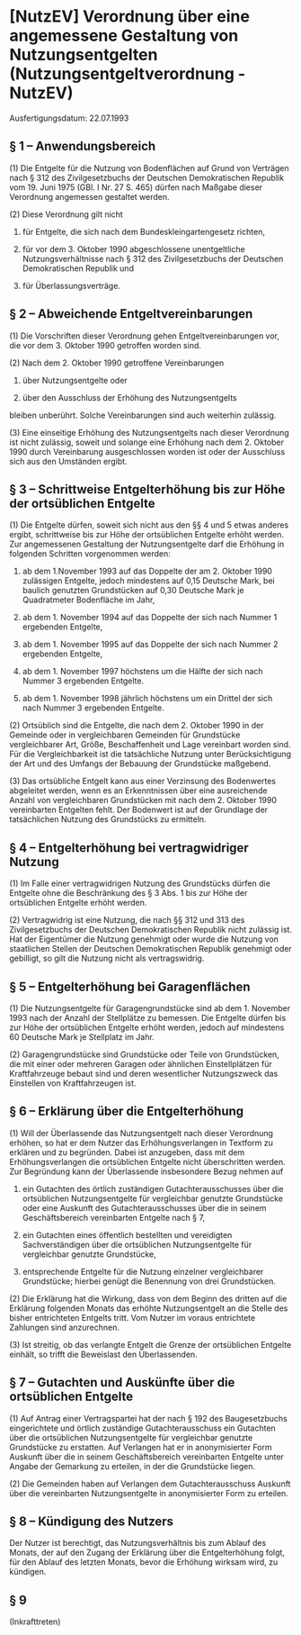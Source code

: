 # [NutzEV] Verordnung über eine angemessene Gestaltung von Nutzungsentgelten  (Nutzungsentgeltverordnung - NutzEV)

Ausfertigungsdatum: 22.07.1993

 

## § 1 – Anwendungsbereich

(1) Die Entgelte für die Nutzung von Bodenflächen auf Grund von Verträgen nach § 312 des Zivilgesetzbuchs der Deutschen Demokratischen Republik vom 19. Juni 1975 (GBl. I Nr. 27 S. 465) dürfen nach Maßgabe dieser Verordnung angemessen gestaltet werden.

(2) Diese Verordnung gilt nicht

1. für Entgelte, die sich nach dem Bundeskleingartengesetz richten,

2. für vor dem 3. Oktober 1990 abgeschlossene unentgeltliche Nutzungsverhältnisse nach § 312 des Zivilgesetzbuchs der Deutschen Demokratischen Republik und

3. für Überlassungsverträge.


## § 2 – Abweichende Entgeltvereinbarungen

(1) Die Vorschriften dieser Verordnung gehen Entgeltvereinbarungen vor, die vor dem 3. Oktober 1990 getroffen worden sind.

(2) Nach dem 2. Oktober 1990 getroffene Vereinbarungen

1. über Nutzungsentgelte oder

2. über den Ausschluss der Erhöhung des Nutzungsentgelts

bleiben unberührt. Solche Vereinbarungen sind auch weiterhin zulässig.

(3) Eine einseitige Erhöhung des Nutzungsentgelts nach dieser Verordnung ist nicht zulässig, soweit und solange eine Erhöhung nach dem 2. Oktober 1990 durch Vereinbarung ausgeschlossen worden ist oder der Ausschluss sich aus den Umständen ergibt.


## § 3 – Schrittweise Entgelterhöhung bis zur Höhe der ortsüblichen Entgelte

(1) Die Entgelte dürfen, soweit sich nicht aus den §§ 4 und 5 etwas anderes ergibt, schrittweise bis zur Höhe der ortsüblichen Entgelte erhöht werden. Zur angemessenen Gestaltung der Nutzungsentgelte darf die Erhöhung in folgenden Schritten vorgenommen werden:

1. ab dem 1.November 1993 auf das Doppelte der am 2. Oktober 1990 zulässigen Entgelte, jedoch mindestens auf 0,15 Deutsche Mark, bei baulich genutzten Grundstücken auf 0,30 Deutsche Mark je Quadratmeter Bodenfläche im Jahr,

2. ab dem 1. November 1994 auf das Doppelte der sich nach Nummer 1 ergebenden Entgelte,

3. ab dem 1. November 1995 auf das Doppelte der sich nach Nummer 2 ergebenden Entgelte,

4. ab dem 1. November 1997 höchstens um die Hälfte der sich nach Nummer 3 ergebenden Entgelte.

5. ab dem 1. November 1998 jährlich höchstens um ein Drittel der sich nach Nummer 3 ergebenden Entgelte.

(2) Ortsüblich sind die Entgelte, die nach dem 2. Oktober 1990 in der Gemeinde oder in vergleichbaren Gemeinden für Grundstücke vergleichbarer Art, Größe, Beschaffenheit und Lage vereinbart worden sind. Für die Vergleichbarkeit ist die tatsächliche Nutzung unter Berücksichtigung der Art und des Umfangs der Bebauung der Grundstücke maßgebend.

(3) Das ortsübliche Entgelt kann aus einer Verzinsung des Bodenwertes abgeleitet werden, wenn es an Erkenntnissen über eine ausreichende Anzahl von vergleichbaren Grundstücken mit nach dem 2. Oktober 1990 vereinbarten Entgelten fehlt. Der Bodenwert ist auf der Grundlage der tatsächlichen Nutzung des Grundstücks zu ermitteln.


## § 4 – Entgelterhöhung bei vertragwidriger Nutzung

(1) Im Falle einer vertragwidrigen Nutzung des Grundstücks dürfen die Entgelte ohne die Beschränkung des § 3 Abs. 1 bis zur Höhe der ortsüblichen Entgelte erhöht werden.

(2) Vertragwidrig ist eine Nutzung, die nach §§ 312 und 313 des Zivilgesetzbuchs der Deutschen Demokratischen Republik nicht zulässig ist. Hat der Eigentümer die Nutzung genehmigt oder wurde die Nutzung von staatlichen Stellen der Deutschen Demokratischen Republik genehmigt oder gebilligt, so gilt die Nutzung nicht als vertragswidrig.


## § 5 – Entgelterhöhung bei Garagenflächen

(1) Die Nutzungsentgelte für Garagengrundstücke sind ab dem 1. November 1993 nach der Anzahl der Stellplätze zu bemessen. Die Entgelte dürfen bis zur Höhe der ortsüblichen Entgelte erhöht werden, jedoch auf mindestens 60 Deutsche Mark je Stellplatz im Jahr.

(2) Garagengrundstücke sind Grundstücke oder Teile von Grundstücken, die mit einer oder mehreren Garagen oder ähnlichen Einstellplätzen für Kraftfahrzeuge bebaut sind und deren wesentlicher Nutzungszweck das Einstellen von Kraftfahrzeugen ist.


## § 6 – Erklärung über die Entgelterhöhung

(1) Will der Überlassende das Nutzungsentgelt nach dieser Verordnung erhöhen, so hat er dem Nutzer das Erhöhungsverlangen in Textform zu erklären und zu begründen. Dabei ist anzugeben, dass mit dem Erhöhungsverlangen die ortsüblichen Entgelte nicht überschritten werden. Zur Begründung kann der Überlassende insbesondere Bezug nehmen auf

1. ein Gutachten des örtlich zuständigen Gutachterausschusses über die ortsüblichen Nutzungsentgelte für vergleichbar genutzte Grundstücke oder eine Auskunft des Gutachterausschusses über die in seinem Geschäftsbereich vereinbarten Entgelte nach § 7,

2. ein Gutachten eines öffentlich bestellten und vereidigten Sachverständigen über die ortsüblichen Nutzungsentgelte für vergleichbar genutzte Grundstücke,

3. entsprechende Entgelte für die Nutzung einzelner vergleichbarer Grundstücke; hierbei genügt die Benennung von drei Grundstücken.

(2) Die Erklärung hat die Wirkung, dass von dem Beginn des dritten auf die Erklärung folgenden Monats das erhöhte Nutzungsentgelt an die Stelle des bisher entrichteten Entgelts tritt. Vom Nutzer im voraus entrichtete Zahlungen sind anzurechnen.

(3) Ist streitig, ob das verlangte Entgelt die Grenze der ortsüblichen Entgelte einhält, so trifft die Beweislast den Überlassenden.


## § 7 – Gutachten und Auskünfte über die ortsüblichen Entgelte

(1) Auf Antrag einer Vertragspartei hat der nach § 192 des Baugesetzbuchs eingerichtete und örtlich zuständige Gutachterausschuss ein Gutachten über die ortsüblichen Nutzungsentgelte für vergleichbar genutzte Grundstücke zu erstatten. Auf Verlangen hat er in anonymisierter Form Auskunft über die in seinem Geschäftsbereich vereinbarten Entgelte unter Angabe der Gemarkung zu erteilen, in der die Grundstücke liegen.

(2) Die Gemeinden haben auf Verlangen dem Gutachterausschuss Auskunft über die vereinbarten Nutzungsentgelte in anonymisierter Form zu erteilen.


## § 8 – Kündigung des Nutzers

Der Nutzer ist berechtigt, das Nutzungsverhältnis bis zum Ablauf des Monats, der auf den Zugang der Erklärung über die Entgelterhöhung folgt, für den Ablauf des letzten Monats, bevor die Erhöhung wirksam wird, zu kündigen.


## § 9

(Inkrafttreten)
